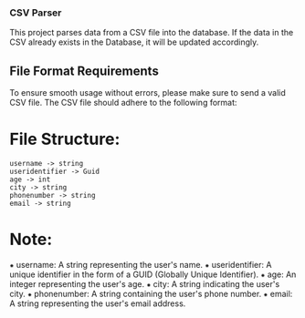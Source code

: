 ### CSV Parser
This project parses data from a CSV file into the database. If the data in the CSV already exists in the Database, it will be updated accordingly.

## File Format Requirements
To ensure smooth usage without errors, please make sure to send a valid CSV file. The CSV file should adhere to the following format:

# File Structure:
```code
username -> string
useridentifier -> Guid
age -> int
city -> string
phonenumber -> string
email -> string
```

# Note:
⁕ username: A string representing the user's name.
⁕ useridentifier: A unique identifier in the form of a GUID (Globally Unique Identifier).
⁕ age: An integer representing the user's age.
⁕ city: A string indicating the user's city.
⁕ phonenumber: A string containing the user's phone number.
⁕ email: A string representing the user's email address.

